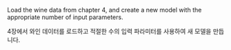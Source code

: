 Load the wine data from chapter 4, and create a new model with the appropriate number of input parameters.

4장에서 와인 데이터를 로드하고 적절한 수의 입력 파라미터를 사용하여 새 모델을 만듭니다.
